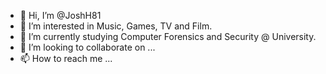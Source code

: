 - 👋 Hi, I’m @JoshH81
- 👀 I’m interested in Music, Games, TV and Film.
- 🌱 I’m currently studying Computer Forensics and Security @ University.
- 💞️ I’m looking to collaborate on ...
- 📫 How to reach me ...

<!---
JoshH81/JoshH81 is a ✨ special ✨ repository because its `README.md` (this file) appears on your GitHub profile.
You can click the Preview link to take a look at your changes.
--->
